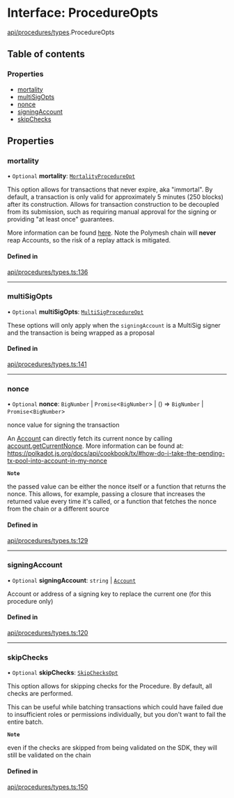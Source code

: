 # Interface: ProcedureOpts

[api/procedures/types](../wiki/api.procedures.types).ProcedureOpts

## Table of contents

### Properties

- [mortality](../wiki/api.procedures.types.ProcedureOpts#mortality)
- [multiSigOpts](../wiki/api.procedures.types.ProcedureOpts#multisigopts)
- [nonce](../wiki/api.procedures.types.ProcedureOpts#nonce)
- [signingAccount](../wiki/api.procedures.types.ProcedureOpts#signingaccount)
- [skipChecks](../wiki/api.procedures.types.ProcedureOpts#skipchecks)

## Properties

### mortality

• `Optional` **mortality**: [`MortalityProcedureOpt`](../wiki/api.procedures.types#mortalityprocedureopt)

This option allows for transactions that never expire, aka "immortal". By default, a transaction is only valid for approximately 5 minutes (250 blocks) after its construction. Allows for transaction construction to be decoupled from its submission, such as requiring manual approval for the signing or providing "at least once" guarantees.

More information can be found [here](https://wiki.polkadot.network/docs/build-protocol-info#transaction-mortality). Note the Polymesh chain will **never** reap Accounts, so the risk of a replay attack is mitigated.

#### Defined in

[api/procedures/types.ts:136](https://github.com/PolymeshAssociation/polymesh-sdk/blob/8a9e72221/src/api/procedures/types.ts#L136)

___

### multiSigOpts

• `Optional` **multiSigOpts**: [`MultiSigProcedureOpt`](../wiki/api.procedures.types.MultiSigProcedureOpt)

These options will only apply when the `signingAccount` is a MultiSig signer and the transaction is being wrapped as a proposal

#### Defined in

[api/procedures/types.ts:141](https://github.com/PolymeshAssociation/polymesh-sdk/blob/8a9e72221/src/api/procedures/types.ts#L141)

___

### nonce

• `Optional` **nonce**: `BigNumber` \| `Promise`\<`BigNumber`\> \| () => `BigNumber` \| `Promise`\<`BigNumber`\>

nonce value for signing the transaction

An [Account](../wiki/api.entities.Account.Account) can directly fetch its current nonce by calling [account.getCurrentNonce](../wiki/api.entities.Account.Account#getcurrentnonce). More information can be found at: https://polkadot.js.org/docs/api/cookbook/tx/#how-do-i-take-the-pending-tx-pool-into-account-in-my-nonce

**`Note`**

the passed value can be either the nonce itself or a function that returns the nonce. This allows, for example, passing a closure that increases the returned value every time it's called, or a function that fetches the nonce from the chain or a different source

#### Defined in

[api/procedures/types.ts:129](https://github.com/PolymeshAssociation/polymesh-sdk/blob/8a9e72221/src/api/procedures/types.ts#L129)

___

### signingAccount

• `Optional` **signingAccount**: `string` \| [`Account`](../wiki/api.entities.Account.Account)

Account or address of a signing key to replace the current one (for this procedure only)

#### Defined in

[api/procedures/types.ts:120](https://github.com/PolymeshAssociation/polymesh-sdk/blob/8a9e72221/src/api/procedures/types.ts#L120)

___

### skipChecks

• `Optional` **skipChecks**: [`SkipChecksOpt`](../wiki/api.procedures.types.SkipChecksOpt)

This option allows for skipping checks for the Procedure. By default, all checks are performed.

This can be useful while batching transactions which could have failed due to insufficient roles or permissions individually, but you don't want to fail the entire batch.

**`Note`**

even if the checks are skipped from being validated on the SDK, they will still be validated on the chain

#### Defined in

[api/procedures/types.ts:150](https://github.com/PolymeshAssociation/polymesh-sdk/blob/8a9e72221/src/api/procedures/types.ts#L150)
